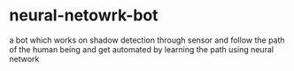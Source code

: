 # neural-netowrk-bot
a bot which works on shadow detection through sensor and follow the path of the human being and get automated by learning the path using neural network
